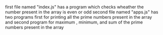first file named "index.js" has a program which checks wheather the number present in the array is even or odd
second file named "apps.js" has two programs first for printing all the prime numbers present in the array and second program for maximum , minimum, and sum of the prime numbers present in the array
